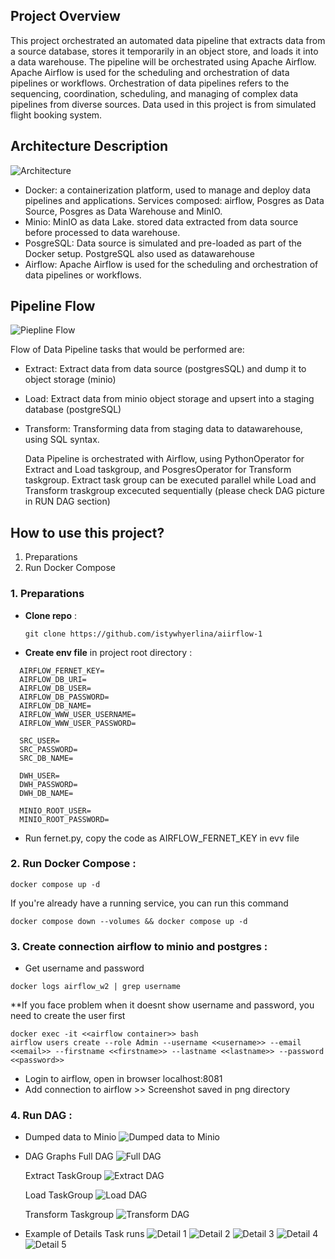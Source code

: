 
## Project Overview 

This project orchestrated an automated data pipeline that extracts data from a source database, stores it temporarily in an object store, and loads it into a data warehouse. The pipeline will be orchestrated using Apache Airflow. Apache Airflow is used for the scheduling and orchestration of data pipelines or workflows. Orchestration of data pipelines refers to the sequencing, coordination, scheduling, and managing of complex data pipelines from diverse sources. Data used in this project is from simulated flight booking system. 

## Architecture Description
![Architecture](png/ss/architecture.png)
- Docker: a containerization platform, used to manage and deploy data pipelines and applications. Services composed: airflow, Posgres as Data Source, Posgres as Data Warehouse and MinIO.
- Minio: MinIO as data Lake. stored data extracted from data source before processed to data warehouse.
- PosgreSQL: Data source is simulated and pre-loaded as part of the Docker setup. PostgreSQL also used as datawarehouse 
- Airflow: Apache Airflow is used for the scheduling and orchestration of data pipelines or workflows. 


## Pipeline Flow
![Piepline Flow ](png/ss/flow.png)


Flow of Data Pipeline tasks that would be performed are:
- Extract: Extract data from data source (postgresSQL) and dump it to object storage (minio)
- Load: Extract data from minio object storage and upsert into a staging database (postgreSQL)
- Transform: Transforming data from staging data to datawarehouse, using SQL syntax.

  Data Pipeline is orchestrated with Airflow, using PythonOperator for Extract and Load taskgroup, and PosgresOperator for Transform taskgroup. Extract task group can be executed parallel while Load and Transform traskgroup excecuted sequentially (please check DAG picture in RUN DAG section)


## How to use this project?
1. Preparations
2. Run Docker Compose



### 1. Preparations
- **Clone repo** :
  ```
  git clone https://github.com/istywhyerlina/aiirflow-1
  ```

-  **Create env file** in project root directory  :
  ```
    AIRFLOW_FERNET_KEY=
    AIRFLOW_DB_URI=
    AIRFLOW_DB_USER=
    AIRFLOW_DB_PASSWORD=
    AIRFLOW_DB_NAME=
    AIRFLOW_WWW_USER_USERNAME=
    AIRFLOW_WWW_USER_PASSWORD=
    
    SRC_USER=
    SRC_PASSWORD=
    SRC_DB_NAME=
    
    DWH_USER=
    DWH_PASSWORD=
    DWH_DB_NAME=
    
    MINIO_ROOT_USER=
    MINIO_ROOT_PASSWORD=
  ```
 - Run fernet.py, copy the code as  AIRFLOW_FERNET_KEY in evv file
### 2. Run Docker Compose :
  ```
  docker compose up -d
  ```

  If you're already have a running service, you can run this command
  
  ```
  docker compose down --volumes && docker compose up -d
  ```
### 3. Create connection airflow to minio and postgres :
  - Get username and password
  ```
  docker logs airflow_w2 | grep username
  ```
  **If you face problem when it doesnt show username and password, you need to create the user first
  ```
  docker exec -it <<airflow container>> bash
  airflow users create --role Admin --username <<username>> --email <<email>> --firstname <<firstname>> --lastname <<lastname>> --password <<password>>
  ```
  - Login to airflow, open in browser localhost:8081
  - Add connection to airflow >> Screenshot saved in png directory
  

### 4. Run DAG :

  - Dumped data to Minio
    ![Dumped data to Minio](png/ss/minio.png)

  - DAG Graphs
    Full DAG 
    ![Full DAG](png/ss/dag-graphs-1.png)

    Extract TaskGroup
    ![Extract DAG](png/ss/dag-graphs-2.png)

    Load TaskGroup
    ![Load DAG](png/ss/dag-graphs-3.png)

    Transform Taskgroup
    ![Transform DAG](png/ss/dag-graphs-4.png)


  - Example of Details Task runs
    ![Detail 1](png/ss/detail-1.png)
    ![Detail 2](png/ss/detail-2.png)
    ![Detail 3](png/ss/detail-3.png)
    ![Detail 4](png/ss/detail-4.png)
    ![Detail 5](png/ss/detail-5.png)

